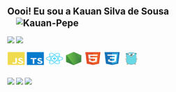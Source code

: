 ## Oooi! Eu sou a Kauan Silva de Sousa <img align="center" alt="Kauan-Pepe" height="50" width="60" src="https://media.tenor.com/images/2f071cab07e5ddac7224f1ff3d8cccf2/tenor.gif" style="max-width:100%;margin-left: 20px;">
<a>
  <img height="180em" src="https://github-readme-stats-eight-theta.vercel.app/api?username=Silva4g&show_icons=true&theme=dracula&include_all_commits=true&count_private=true"/>
  <img height="180em" src="https://github-readme-stats-eight-theta.vercel.app/api/top-langs/?username=Silva4g&layout=compact&langs_count=8&theme=dracula"/>
<div>
<div style="display: inline_block"><br>
  <img align="center" alt="Kauan-Js" height="30" width="40" src="https://raw.githubusercontent.com/devicons/devicon/master/icons/javascript/javascript-plain.svg">
  <img align="center" alt="Kauan-Ts" height="30" width="40" src="https://raw.githubusercontent.com/devicons/devicon/master/icons/typescript/typescript-plain.svg">
  <img align="center" alt="Kauan-React" height="30" width="40" src="https://raw.githubusercontent.com/devicons/devicon/master/icons/react/react-original.svg">
  <img align="center" alt="Kauan-Node" height="30" width="40" src="https://github.com/devicons/devicon/blob/master/icons/nodejs/nodejs-original.svg"> 
  <img align="center" alt="Kauan-HTML" height="30" width="40" src="https://raw.githubusercontent.com/devicons/devicon/master/icons/html5/html5-original.svg">
  <img align="center" alt="Kauan-CSS" height="30" width="40" src="https://raw.githubusercontent.com/devicons/devicon/master/icons/css3/css3-original.svg">
  <img align="center" alt="Kauan-Go" height="30" width="40" src="https://github.com/devicons/devicon/blob/master/icons/go/go-original.svg">
</div>
  
  ##
  
  <div>
  <a href = "mailto: kauanssousa@gmail.com" target="_blank"><img src="https://img.shields.io/badge/-Gmail-%23EA4335?style=for-the-badge&logo=gmail&logoColor=white"></a>
  <a href="https://www.linkedin.com/in/kauan-sousa-750075156/" target="_blank"><img src="https://img.shields.io/badge/-LinkedIn-%230077B5?style=for-the-badge&logo=linkedin&logoColor=white"></a>
  <a href="https://www.instagram.com/kauansousa19/" target="_blank"><img src="https://img.shields.io/badge/-Instagram-%23E4405F?style=for-the-badge&logo=instagram&logoColor=white"></a>
</div>
